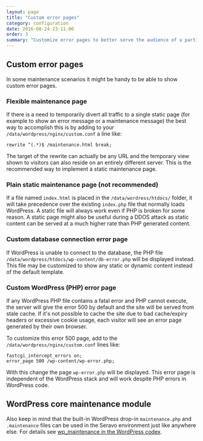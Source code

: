 ```yaml
---
layout: page
title: "Custom error pages"
category: configuration
date: 2016-08-24 23:11:00
order: 3
summary: "Customize error pages to better serve the audience of a particular site"
---
```


## Custom error pages

In some maintenance scenarios it might be handy to be able to show custom error pages.

### Flexible maintenance page

If there is a need to temporarily divert all traffic to a single static page (for example to show an error message or a maintenance message) the best way to accomplish this is by adding to your ```/data/wordpress/nginx/custom.conf``` a line like:

```
rewrite ^(.*)$ /maintenance.html break;
```

The target of the rewrite can actually be any URL and the temporary view shown to visitors can also reside on an entirely different server. This is the recommended way to implement a static maintenance page.

### Plain static maintenance page (not recommended)

If a file named `index.html` is placed in the `/data/wordress/htdocs/` folder, it will take precedence over the existing `index.php` file that normally loads WordPress. A static file will always work even if PHP is broken for some reason. A static page might also be useful during a DDOS attack as static content can be served at a much higher rate than PHP generated content.

### Custom database connection error page

If WordPress is unable to connect to the database, the PHP file ```/data/wordpress/htdocs/wp-content/db-error.php``` will be displayed instead. This file may be customized to show any static or dynamic content instead of the default template.

### Custom WordPress (PHP) error page

If any WordPress PHP file contains a fatal error and PHP cannot execute, the server will give the error 500 by default and the site will be served from stale cache. If it's not possible to cache the site due to bad cache/expiry headers or excessive cookie usage, each visitor will see an error page generated by their own browser.

To customize this error 500 page, add to the `/data/wordpress/nginx/custom.conf` lines like:

```
fastcgi_intercept_errors on;
error_page 500 /wp-content/wp-error.php;
```

With this change the page `wp-error.php` will be displayed. This error page is independent of the WordPress stack and will work despite PHP errors in WordPress code.

## WordPress core maintenance module

Also keep in mind that the built-in WordPress drop-in `maintenance.php` and `.maintenance` files can be used in the Seravo environment just like anywhere else. For details see [wp_maintenance in the WordPress codex](https://codex.wordpress.org/Function_Reference/wp_maintenance).
